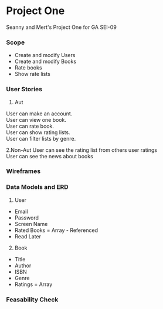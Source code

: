 # Project One
Seanny and Mert's Project One for GA SEI-09
  
### Scope
* Create and modify Users
* Create and modify Books
* Rate books
* Show rate lists


### User Stories
 1. Aut
 
 User can make an account.<br/>
 User can view one book.<br/>
 User can rate book.<br/>
 User can show rating lists.<br/>
 User can filter lists by genre.<br/>

 2.Non-Aut
 User can see the rating list from others user ratings<br/>
 User can see the news about books<br/>
 
 
  
### Wireframes
  
### Data Models and ERD
1. User
  * Email
  * Password
  * Screen Name
  * Rated Books = Array - Referenced
  * Read Later
2. Book
  * Title
  * Author
  * ISBN
  * Genre
  * Ratings = Array
### Feasability Check
